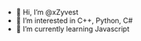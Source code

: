 - 👋 Hi, I’m @xZyvest
- 👀 I’m interested in C++, Python, C#
- 🌱 I’m currently learning Javascript

<!---
xZyvest/xZyvest is a ✨ special ✨ repository because its `README.md` (this file) appears on your GitHub profile.
You can click the Preview link to take a look at your changes.
--->
